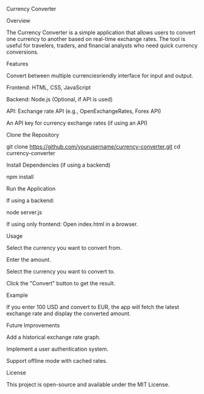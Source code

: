 Currency Converter

Overview

The Currency Converter is a simple application that allows users to convert one currency to another based on real-time exchange rates. The tool is useful for travelers, traders, and financial analysts who need quick currency conversions.

Features

Convert between multiple currenciesriendly interface for input and output.

Frontend: HTML, CSS, JavaScript

Backend: Node.js (Optional, if API is used)

API: Exchange rate API (e.g., OpenExchangeRates, Forex API)

An API key for currency exchange rates (if using an API)

Clone the Repository

git clone https://github.com/yourusername/currency-converter.git
cd currency-converter

Install Dependencies (if using a backend)

npm install

Run the Application

If using a backend:

node server.js

If using only frontend: Open index.html in a browser.

Usage

Select the currency you want to convert from.

Enter the amount.

Select the currency you want to convert to.

Click the "Convert" button to get the result.

Example

If you enter 100 USD and convert to EUR, the app will fetch the latest exchange rate and display the converted amount.

Future Improvements

Add a historical exchange rate graph.

Implement a user authentication system.

Support offline mode with cached rates.

License

This project is open-source and available under the MIT License.

